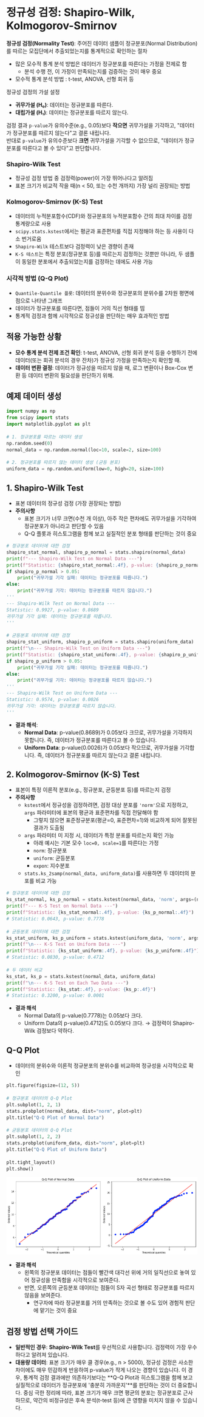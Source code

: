 # 정규성 검정: Shapiro-Wilk, Kolmogorov-Smirnov

**정규성 검정(Normality Test)**: 주어진 데이터 샘플이 정규분포(Normal Distribution)를 따르는 모집단에서 추출되었는지를 통계적으로 확인하는 절차
- 많은 모수적 통계 분석 방법은 데이터가 정규분포를 따른다는 가정을 전제로 함
    - 분석 수행 전, 이 가정이 만족되는지를 검증하는 것이 매우 중요
- 모수적 통계 분석 방법 : t-test, ANOVA, 선형 회귀 등

정규성 검정의 가설 설정
- **귀무가설 (H₀)**: 데이터는 정규분포를 따른다.
- **대립가설 (H₁)**: 데이터는 정규분포를 따르지 않는다.

검정 결과 `p-value`가 유의수준(e.g., 0.05)보다 **작으면** 귀무가설을 기각하고, "데이터가 정규분포를 따르지 않는다"고 결론 내립니다.<br>
반대로 `p-value`가 유의수준보다 **크면** 귀무가설을 기각할 수 없으므로, "데이터가 정규분포를 따른다고 볼 수 있다"고 판단합니다.

### Shapiro-Wilk Test
- 정규성 검정 방법 중 검정력(power)이 가장 뛰어나다고 알려짐
- 표본 크기가 비교적 작을 때(n < 50, 또는 수천 개까지) 가장 널리 권장되는 방법

### Kolmogorov-Smirnov (K-S) Test
- 데이터의 누적분포함수(CDF)와 정규분포의 누적분포함수 간의 최대 차이를 검정 통계량으로 사용
- `scipy.stats.kstest`에서는 평균과 표준편차를 직접 지정해야 하는 등 사용이 다소 번거로움
- `Shapiro-Wilk` 테스트보다 검정력이 낮은 경향이 존재
- `K-S 테스트`는 특정 분포(정규분포 등)를 따르는지 검정하는 것뿐만 아니라, 두 샘플이 동일한 분포에서 추출되었는지를 검정하는 데에도 사용 가능

### 시각적 방법 (Q-Q Plot)
- `Quantile-Quantile 플롯`: 데이터의 분위수와 정규분포의 분위수를 2차원 평면에 점으로 나타낸 그래프
- 데이터가 정규분포를 따른다면, 점들이 거의 직선 형태를 띰
- 통계적 검정과 함께 시각적으로 정규성을 판단하는 매우 효과적인 방법

## 적용 가능한 상황

- **모수 통계 분석 전제 조건 확인**: t-test, ANOVA, 선형 회귀 분석 등을 수행하기 전에 데이터(또는 회귀 분석의 경우 잔차)가 정규성 가정을 만족하는지 확인할 때.
- **데이터 변환 결정**: 데이터가 정규성을 따르지 않을 때, 로그 변환이나 Box-Cox 변환 등 데이터 변환의 필요성을 판단하기 위해.

## 예제 데이터 생성

```python
import numpy as np
from scipy import stats
import matplotlib.pyplot as plt

# 1. 정규분포를 따르는 데이터 생성
np.random.seed(0)
normal_data = np.random.normal(loc=10, scale=2, size=100)

# 2. 정규분포를 따르지 않는 데이터 생성 (균등 분포)
uniform_data = np.random.uniform(low=0, high=20, size=100)
```

## 1. Shapiro-Wilk Test

- 표본 데이터의 정규성 검정 (가장 권장되는 방법)
- **주의사항**
    - 표본 크기가 너무 크면(수천 개 이상), 아주 작은 편차에도 귀무가설을 기각하여 정규분포가 아니라고 판단할 수 있음
    - Q-Q 플롯과 히스토그램을 함께 보고 실질적인 분포 형태를 판단하는 것이 중요

```python
# 정규분포 데이터에 대한 검정
shapiro_stat_normal, shapiro_p_normal = stats.shapiro(normal_data)
print(f"--- Shapiro-Wilk Test on Normal Data ---")
print(f"Statistic: {shapiro_stat_normal:.4f}, p-value: {shapiro_p_normal:.4f}")
if shapiro_p_normal > 0.05:
    print("귀무가설 기각 실패: 데이터는 정규분포를 따릅니다.")
else:
    print("귀무가설 기각: 데이터는 정규분포를 따르지 않습니다.")
'''
--- Shapiro-Wilk Test on Normal Data ---
Statistic: 0.9927, p-value: 0.8689
귀무가설 기각 실패: 데이터는 정규분포를 따릅니다.
'''

# 균등분포 데이터에 대한 검정
shapiro_stat_uniform, shapiro_p_uniform = stats.shapiro(uniform_data)
print(f"\n--- Shapiro-Wilk Test on Uniform Data ---")
print(f"Statistic: {shapiro_stat_uniform:.4f}, p-value: {shapiro_p_uniform:.4f}")
if shapiro_p_uniform > 0.05:
    print("귀무가설 기각 실패: 데이터는 정규분포를 따릅니다.")
else:
    print("귀무가설 기각: 데이터는 정규분포를 따르지 않습니다.")
'''
--- Shapiro-Wilk Test on Uniform Data ---
Statistic: 0.9574, p-value: 0.0026
귀무가설 기각: 데이터는 정규분포를 따르지 않습니다.
'''
```
- **결과 해석**:
  - **Normal Data**: p-value(0.8689)가 0.05보다 크므로, 귀무가설을 기각하지 못합니다. 즉, 데이터가 정규분포를 따른다고 볼 수 있습니다.
  - **Uniform Data**: p-value(0.0026)가 0.05보다 작으므로, 귀무가설을 기각합니다. 즉, 데이터가 정규분포를 따르지 않는다고 결론 내립니다.

## 2. Kolmogorov-Smirnov (K-S) Test

- 표본이 특정 이론적 분포(e.g., 정규분포, 균등분포 등)를 따르는지 검정
- **주의사항**
    - `kstest`에서 정규성을 검정하려면, 검정 대상 분포를 `'norm'`으로 지정하고, `args` 파라미터에 표본의 평균과 표준편차를 직접 전달해야 함
        - 그렇지 않으면 표준정규분포(평균=0, 표준편차=1)와 비교하게 되어 잘못된 결과가 도출됨
    - `args` 파라미터 미 지정 시, 데이터가 특정 분포를 따르는지 확인 가능
        - 아래 예시는 기본 모수 `loc=0, scale=1`를 따른다는 가정
        - `norm`: 정규분포
        - `uniform`: 균등분포
        - `expon`: 지수분포
    - `stats.ks_2samp(normal_data, uniform_data)`를 사용하면 두 데이터의 분포를 비교 가능

```python
# 정규분포 데이터에 대한 검정
ks_stat_normal, ks_p_normal = stats.kstest(normal_data, 'norm', args=(normal_data.mean(), normal_data.std(ddof=1)))
print(f"--- K-S Test on Normal Data ---")
print(f"Statistic: {ks_stat_normal:.4f}, p-value: {ks_p_normal:.4f}")
# Statistic: 0.0643, p-value: 0.7778

# 균등분포 데이터에 대한 검정
ks_stat_uniform, ks_p_uniform = stats.kstest(uniform_data, 'norm', args=(uniform_data.mean(), uniform_data.std(ddof=1)))
print(f"\n--- K-S Test on Uniform Data ---")
print(f"Statistic: {ks_stat_uniform:.4f}, p-value: {ks_p_uniform:.4f}")
# Statistic: 0.0830, p-value: 0.4712

# 두 데이터 비교
ks_stat, ks_p = stats.kstest(normal_data, uniform_data)
print(f"\n--- K-S Test on Each Two Data ---")
print(f"Statistic: {ks_stat:.4f}, p-value: {ks_p:.4f}")
# Statistic: 0.3200, p-value: 0.0001
```
- **결과 해석**
    - Normal Data의 p-value(0.7778)는 0.05보다 크다.
    - Uniform Data의 p-value(0.4712)도 0.05보다 크다. → 검정력이 Shapiro-Wilk 검정보다 약하다.

## Q-Q Plot

- 데이터의 분위수와 이론적 정규분포의 분위수를 비교하여 정규성을 시각적으로 확인

```python
plt.figure(figsize=(12, 5))

# 정규분포 데이터의 Q-Q Plot
plt.subplot(1, 2, 1)
stats.probplot(normal_data, dist="norm", plot=plt)
plt.title("Q-Q Plot of Normal Data")

# 균등분포 데이터의 Q-Q Plot
plt.subplot(1, 2, 2)
stats.probplot(uniform_data, dist="norm", plot=plt)
plt.title("Q-Q Plot of Uniform Data")

plt.tight_layout()
plt.show()
```
![정규성 검정-QQPlot](<정규성 검정-QQPlot.png>)
- **결과 해석**
    - 왼쪽의 정규분포 데이터는 점들이 빨간색 대각선 위에 거의 일직선으로 놓여 있어 정규성을 만족함을 시각적으로 보여준다.
    - 반면, 오른쪽의 균등분포 데이터는 점들이 S자 곡선 형태로 정규분포를 따르지 않음을 보여준다.
        - 연구자에 따라 정규분포를 거의 만족하는 것으로 볼 수도 있어 경험적 판단에 맡기는 것이 중요

## 검정 방법 선택 가이드

- **일반적인 경우**: **Shapiro-Wilk Test**를 우선적으로 사용합니다. 검정력이 가장 우수하다고 알려져 있습니다.
- **대용량 데이터**: 표본 크기가 매우 클 경우(e.g., n > 5000), 정규성 검정은 사소한 차이에도 매우 민감하게 반응하여 p-value가 작게 나오는 경향이 있습니다. 이 경우, 통계적 검정 결과에만 의존하기보다는 **Q-Q Plot과 히스토그램을 함께 보고 실질적으로 데이터가 정규분포에 '충분히 가까운지'**를 판단하는 것이 더 중요합니다. 중심 극한 정리에 따라, 표본 크기가 매우 크면 평균의 분포는 정규분포로 근사하므로, 약간의 비정규성은 후속 분석(t-test 등)에 큰 영향을 미치지 않을 수 있습니다.
